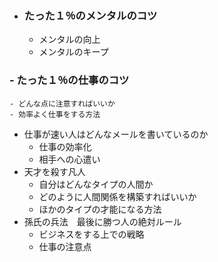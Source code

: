 - ### たった１％のメンタルのコツ 
    - メンタルの向上
    - メンタルのキープ 
### - たった１％の仕事のコツ
    - どんな点に注意すればいいか
    - 効率よく仕事をする方法  
- 仕事が速い人はどんなメールを書いているのか  
    - 仕事の効率化
    - 相手への心遣い
- 天才を殺す凡人  
    - 自分はどんなタイプの人間か
    - どのように人間関係を構築すればいいか
    - ほかのタイプの才能になる方法
- 孫氏の兵法　最後に勝つ人の絶対ルール  
    - ビジネスをする上での戦略
    - 仕事の注意点
